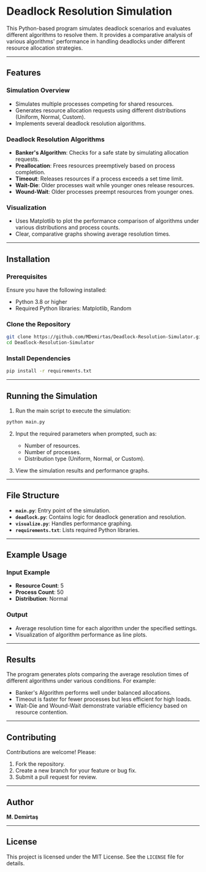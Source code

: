 # Deadlock Resolution Simulation

This Python-based program simulates deadlock scenarios and evaluates different algorithms to resolve them. It provides a comparative analysis of various algorithms' performance in handling deadlocks under different resource allocation strategies.

---

## Features

### Simulation Overview
- Simulates multiple processes competing for shared resources.
- Generates resource allocation requests using different distributions (Uniform, Normal, Custom).
- Implements several deadlock resolution algorithms.

### Deadlock Resolution Algorithms
- **Banker's Algorithm**: Checks for a safe state by simulating allocation requests.
- **Preallocation**: Frees resources preemptively based on process completion.
- **Timeout**: Releases resources if a process exceeds a set time limit.
- **Wait-Die**: Older processes wait while younger ones release resources.
- **Wound-Wait**: Older processes preempt resources from younger ones.

### Visualization
- Uses Matplotlib to plot the performance comparison of algorithms under various distributions and process counts.
- Clear, comparative graphs showing average resolution times.

---

## Installation

### Prerequisites
Ensure you have the following installed:
- Python 3.8 or higher
- Required Python libraries: Matplotlib, Random

### Clone the Repository
```bash
git clone https://github.com/MDemirtas/Deadlock-Resolution-Simulator.git
cd Deadlock-Resolution-Simulator
```

### Install Dependencies
```bash
pip install -r requirements.txt
```

---

## Running the Simulation

1. Run the main script to execute the simulation:
```bash
python main.py
```

2. Input the required parameters when prompted, such as:
   - Number of resources.
   - Number of processes.
   - Distribution type (Uniform, Normal, or Custom).

3. View the simulation results and performance graphs.

---

## File Structure

- **`main.py`**: Entry point of the simulation.
- **`deadlock.py`**: Contains logic for deadlock generation and resolution.
- **`visualize.py`**: Handles performance graphing.
- **`requirements.txt`**: Lists required Python libraries.

---

## Example Usage

### Input Example
- **Resource Count**: 5
- **Process Count**: 50
- **Distribution**: Normal

### Output
- Average resolution time for each algorithm under the specified settings.
- Visualization of algorithm performance as line plots.

---

## Results
The program generates plots comparing the average resolution times of different algorithms under various conditions. For example:

- Banker's Algorithm performs well under balanced allocations.
- Timeout is faster for fewer processes but less efficient for high loads.
- Wait-Die and Wound-Wait demonstrate variable efficiency based on resource contention.

---

## Contributing
Contributions are welcome! Please:
1. Fork the repository.
2. Create a new branch for your feature or bug fix.
3. Submit a pull request for review.

---

## Author
**M. Demirtaş**

---

## License
This project is licensed under the MIT License. See the `LICENSE` file for details.

